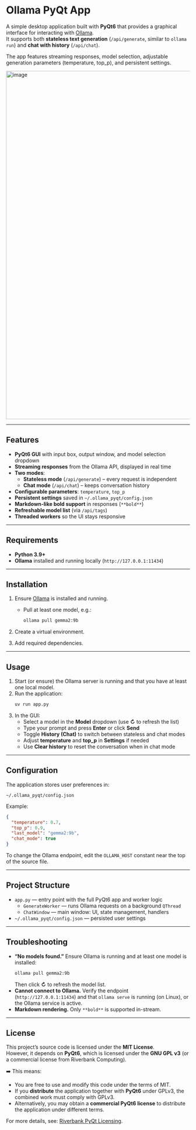 # Ollama PyQt App

A simple desktop application built with **PyQt6** that provides a graphical interface for interacting with [Ollama](https://ollama.ai/).  
It supports both **stateless text generation** (`/api/generate`, similar to `ollama run`) and **chat with history** (`/api/chat`).  

The app features streaming responses, model selection, adjustable generation parameters (temperature, top_p), and persistent settings.

<img width="1340" height="952" alt="image" src="https://github.com/user-attachments/assets/95433bac-c562-44b5-a2c7-299c40496231" />

---

## Features

- **PyQt6 GUI** with input box, output window, and model selection dropdown
- **Streaming responses** from the Ollama API, displayed in real time
- **Two modes**:
  - **Stateless mode** (`/api/generate`) – every request is independent
  - **Chat mode** (`/api/chat`) – keeps conversation history
- **Configurable parameters**: `temperature`, `top_p`
- **Persistent settings** saved in `~/.ollama_pyqt/config.json`
- **Markdown-like bold support** in responses (`**bold**`)
- **Refreshable model list** (via `/api/tags`)
- **Threaded workers** so the UI stays responsive

---

## Requirements

- **Python 3.9+**
- **Ollama** installed and running locally (`http://127.0.0.1:11434`)

---

## Installation

1. Ensure [Ollama](https://ollama.ai) is installed and running.
   - Pull at least one model, e.g.:
     ```bash
     ollama pull gemma2:9b
     ```

2. Create a virtual environment.

3. Add required dependencies.

---

## Usage

1. Start (or ensure) the Ollama server is running and that you have at least one local model.
2. Run the application:
   ```bash
   uv run app.py
   ```
3. In the GUI:
   - Select a model in the **Model** dropdown (use **↻** to refresh the list)
   - Type your prompt and press **Enter** or click **Send**
   - Toggle **History (Chat)** to switch between stateless and chat modes
   - Adjust **temperature** and **top_p** in **Settings** if needed
   - Use **Clear history** to reset the conversation when in chat mode

---

## Configuration

The application stores user preferences in:

```
~/.ollama_pyqt/config.json
```

Example:
```json
{
  "temperature": 0.7,
  "top_p": 0.9,
  "last_model": "gemma2:9b",
  "chat_mode": true
}
```

To change the Ollama endpoint, edit the `OLLAMA_HOST` constant near the top of the source file.

---

## Project Structure

- `app.py` — entry point with the full PyQt6 app and worker logic
  - `GenerateWorker` — runs Ollama requests on a background `QThread`
  - `ChatWindow` — main window: UI, state management, handlers
- `~/.ollama_pyqt/config.json` — persisted user settings

---

## Troubleshooting

- **“No models found.”** Ensure Ollama is running and at least one model is installed:
  ```bash
  ollama pull gemma2:9b
  ```
  Then click **↻** to refresh the model list.
- **Cannot connect to Ollama.** Verify the endpoint (`http://127.0.0.1:11434`) and that `ollama serve` is running (on Linux), or the Ollama service is active.
- **Markdown rendering.** Only `**bold**` is supported in-stream.

---

## License

This project’s source code is licensed under the **MIT License**.  
However, it depends on **PyQt6**, which is licensed under the **GNU GPL v3** (or a commercial license from Riverbank Computing).  

➡️ This means:  
- You are free to use and modify this code under the terms of MIT.  
- If you **distribute** the application together with **PyQt6** under GPLv3, the combined work must comply with GPLv3.  
- Alternatively, you may obtain a **commercial PyQt6 license** to distribute the application under different terms.  

For more details, see: [Riverbank PyQt Licensing](https://www.riverbankcomputing.com/commercial/pyqt).
